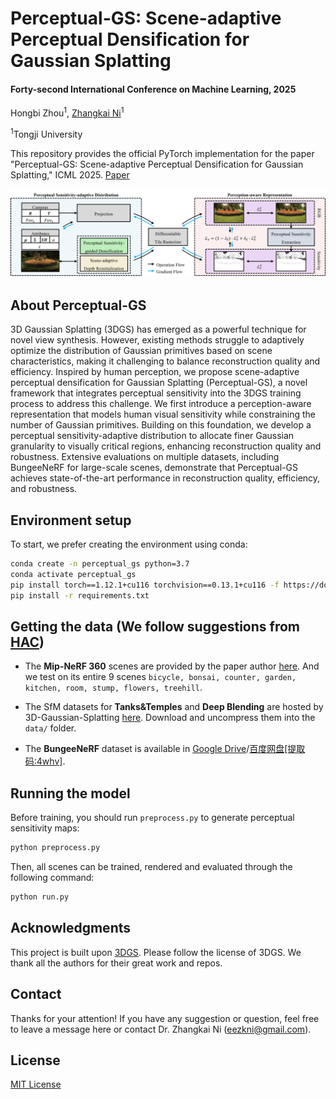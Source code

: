 # Perceptual-GS: Scene-adaptive Perceptual Densification for Gaussian Splatting

#### Forty-second International Conference on Machine Learning, 2025

Hongbi Zhou<sup>1</sup>, [Zhangkai Ni](https://eezkni.github.io/)<sup>1</sup>

<sup>1</sup>Tongji University

This repository provides the official PyTorch implementation for the paper "Perceptual-GS: Scene-adaptive Perceptual Densification for Gaussian Splatting," ICML 2025. [Paper](https://arxiv.org/abs/2506.12400)

![Teaser](./assets/teaser.png)

## About Perceptual-GS
3D Gaussian Splatting (3DGS) has emerged as a powerful technique for novel view synthesis. However, existing methods struggle to adaptively optimize the distribution of Gaussian primitives based on scene characteristics, making it challenging to balance reconstruction quality and efficiency. Inspired by human perception, we propose scene-adaptive perceptual densification for Gaussian Splatting (Perceptual-GS), a novel framework that integrates perceptual sensitivity into the 3DGS training process to address this challenge. We first introduce a perception-aware representation that models human visual sensitivity while constraining the number of Gaussian primitives. Building on this foundation, we develop a perceptual sensitivity-adaptive distribution to allocate finer Gaussian granularity to visually critical regions, enhancing reconstruction quality and robustness. Extensive evaluations on multiple datasets, including BungeeNeRF for large-scale scenes, demonstrate that Perceptual-GS achieves state-of-the-art performance in reconstruction quality, efficiency, and robustness.

## Environment setup
To start, we prefer creating the environment using conda:
```sh
conda create -n perceptual_gs python=3.7
conda activate perceptual_gs
pip install torch==1.12.1+cu116 torchvision==0.13.1+cu116 -f https://download.pytorch.org/whl/torch_stable.html
pip install -r requirements.txt
```

## Getting the data (We follow suggestions from [HAC](https://github.com/YihangChen-ee/HAC))

- The **Mip-NeRF 360** scenes are provided by the paper author [here](https://jonbarron.info/mipnerf360/). And we test on its entire 9 scenes ```bicycle, bonsai, counter, garden, kitchen, room, stump, flowers, treehill```. 

- The SfM datasets for **Tanks&Temples** and **Deep Blending** are hosted by 3D-Gaussian-Splatting [here](https://repo-sam.inria.fr/fungraph/3d-gaussian-splatting/datasets/input/tandt_db.zip). Download and uncompress them into the ```data/``` folder.

- The **BungeeNeRF** dataset is available in [Google Drive](https://drive.google.com/file/d/1nBLcf9Jrr6sdxKa1Hbd47IArQQ_X8lww/view?usp=sharing)/[百度网盘[提取码:4whv]](https://pan.baidu.com/s/1AUYUJojhhICSKO2JrmOnCA).

## Running the model
Before training, you should run `preprocess.py` to generate perceptual sensitivity maps:

```sh
python preprocess.py
```
Then, all scenes can be trained, rendered and evaluated through the following command:

```sh
python run.py
```

## Acknowledgments
This project is built upon [3DGS](https://github.com/graphdeco-inria/gaussian-splatting). Please follow the license of 3DGS. We thank all the authors for their great work and repos.


## Contact
Thanks for your attention! If you have any suggestion or question, feel free to leave a message here or contact Dr. Zhangkai Ni (eezkni@gmail.com).


## License
[MIT License](https://opensource.org/licenses/MIT)